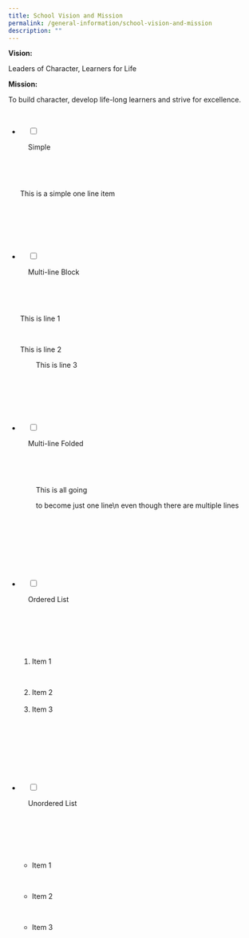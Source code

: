 ```yaml
---
title: School Vision and Mission
permalink: /general-information/school-vision-and-mission
description: ""
---
```

**Vision:**  
	
Leaders of Character, Learners for Life


**Mission:**

To build character, develop life-long learners and strive for excellence.

<ul class="jekyllcodex\_accordion">

  <li>

    <input type="checkbox" id="accordion1">

    <label for="accordion1">Simple</label>

    <div>

      <p>This is a simple one line item</p>

    </div>

</li>  

  <li>

    <input type="checkbox" id="accordion2">

    <label for="accordion2">Multi-line Block</label>

    <div>

      <p>This is line 1</p>

      <p>This is line 2<br>

        This is line 3</p>

    </div>

  </li>

  <li>

    <input type="checkbox" id="accordion3">

    <label for="accordion3">Multi-line Folded</label>

    <div>

      <p>

        This is all going

        to become just one line\\n even though there are multiple lines

      </p>

    </div>

  </li>

  <li>

    <input type="checkbox" id="accordion4">

    <label for="accordion4">Ordered List</label>

    <div>

      <ol>

        <li>Item 1</li>

        <li>Item 2</li>        <li>Item 3</li>

      </ol>

    </div>

  </li>

  <li>

    <input type="checkbox" id="accordion5">

    <label for="accordion5">Unordered List</label>

    <div>

      <ul>

        <li>Item 1</li>

        <li>Item 2</li>

        <li>Item 3</li>

      </ul>

    </div>

  </li>

</ul>

